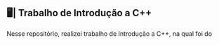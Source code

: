 ## 🖥️| Trabalho de Introdução a C++

  Nesse repositório, realizei trabalho de Introdução a C++, na qual foi do 

   
